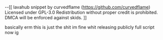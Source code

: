 --[[
  lavahub snippet by curvedflame (https://github.com/curvedflame)
  Licensed under GPL-3.0
  Redistribution without proper credit is prohibited.
  DMCA will be enforced against skids.
]]


basically erm this is just the shit im fine  whit releasing publicly full script now ig
